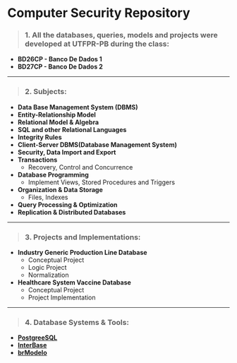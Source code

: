 # Computer Security Repository

>### 1. All the databases, queries, models and projects were developed at UTFPR-PB during the class: 
- **BD26CP - Banco De Dados 1**
- **BD27CP - Banco De Dados 2**
---
>### 2. Subjects:
- **Data Base Management System (DBMS)**
- **Entity-Relationship Model**
- **Relational Model & Algebra**
- **SQL and other Relational Languages**
- **Integrity Rules**
- **Client-Server DBMS(Database Management System)**
- **Security, Data Import and Export**
- **Transactions**
    - Recovery, Control and Concurrence
- **Database Programming**
    - Implement Views, Stored Procedures and Triggers
- **Organization & Data Storage** 
    - Files, Indexes
- **Query Processing & Optimization**
- **Replication & Distributed Databases**
---
>### 3. Projects and Implementations:
- **Industry Generic Production Line Database**
    - Conceptual Project
    - Logic Project
    - Normalization
- **Healthcare System Vaccine Database**
    - Conceptual Project
    - Project Implementation
---
>### 4. Database Systems & Tools: 
- **[PostgreeSQL](https://www.postgresql.org/)**
- **[InterBase](https://www.embarcadero.com/br/products/interbase)**
- **[brModelo](http://www.sis4.com/brModelo/)**


